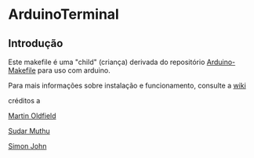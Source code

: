 # ArduinoTerminal

## Introdução

Este makefile é uma "child" (criança) derivada do repositório [Arduino-Makefile](https://github.com/sudar/Arduino-Makefile) para uso com arduino.

Para mais informações sobre instalação e funcionamento, consulte a [wiki](https://github.com/alessonrenato/ArduinoTerminal/wiki)

créditos a 

[Martin Oldfield](http://mjo.tc/atelier/2009/02/arduino-cli.html)

[Sudar Muthu](http://hardwarefun.com/tutorials/compiling-arduino-sketches-using-makefile)

[Simon John](https://github.com/sej7278)

